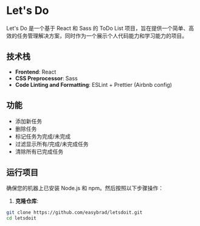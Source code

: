 # Let's Do

Let's Do 是一个基于 React 和 Sass 的 ToDo List 项目，旨在提供一个简单、高效的任务管理解决方案，同时作为一个展示个人代码能力和学习能力的项目。

## 技术栈

- **Frontend**: React
- **CSS Preprocessor**: Sass
- **Code Linting and Formatting**: ESLint + Prettier (Airbnb config)

## 功能

- 添加新任务
- 删除任务
- 标记任务为完成/未完成
- 过滤显示所有/完成/未完成任务
- 清除所有已完成任务

## 运行项目

确保您的机器上已安装 Node.js 和 npm。然后按照以下步骤操作：

1. **克隆仓库**:

```bash
git clone https://github.com/easybrad/letsdoit.git
cd letsdoit
